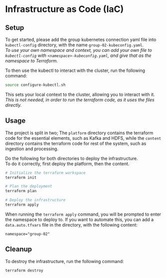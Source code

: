 # Infrastructure as Code (IaC)

## Setup

To get started, please add the group kubernetes connection yaml file into `kubectl-config` directory, with the name `group-02-kubeconfig.yaml`.  
*To use your own namespace and context, you can add your own file to `kubectl-config` with `<namespace>-kubeconfig.yaml`, and give that as the namespace to Terraform.*

To then use the kubectl to interact with the cluster, run the following command:

```bash
source configure-kubectl.sh
```

This sets your local context to the cluster, allowing you to interact with it.  
*This is not needed, in order to run the terraform code, as it uses the files directly.*

## Usage

The project is split in two;
The `platform` directory contains the terraform code for the essential elements, such as Kafka and HDFS, while the `content` directory contains the terraform code for rest of the system, such as ingestion and processing.

Do the following for both directories to deploy the infrastructure.  
To do it correctly, first deploy the platform, then the content.

```bash
# Initialize the terraform workspace
terraform init

# Plan the deployment
terraform plan

# Deploy the infrastructure
terraform apply
```

When running the `terraform apply` command, you will be prompted to enter the namespace to deploy to. If you want to automate this, you can add a `data.auto.tfvars` file in the directory, with the following content:

```hcl
namespace="group-02"
```

## Cleanup

To destroy the infrastructure, run the following command:

```bash
terraform destroy
```
